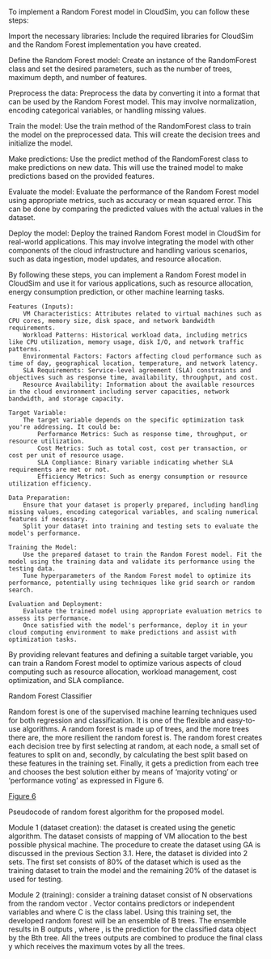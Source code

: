 To implement a Random Forest model in CloudSim, you can follow these steps:
    
Import the necessary libraries: Include the required libraries for CloudSim and the Random Forest implementation you have created.
    
Define the Random Forest model: Create an instance of the RandomForest class and set the desired parameters, such as the number of trees, maximum depth, and number of features.

Preprocess the data: Preprocess the data by converting it into a format that can be used by the Random Forest model. This may involve normalization, encoding categorical variables, or handling missing values.
    
Train the model: Use the train method of the RandomForest class to train the model on the preprocessed data. This will create the decision trees and initialize the model.
    
Make predictions: Use the predict method of the RandomForest class to make predictions on new data. This will use the trained model to make predictions based on the provided features.

Evaluate the model: Evaluate the performance of the Random Forest model using appropriate metrics, such as accuracy or mean squared error. This can be done by comparing the predicted values with the actual values in the dataset.
    
Deploy the model: Deploy the trained Random Forest model in CloudSim for real-world applications. This may involve integrating the model with other components of the cloud infrastructure and handling various scenarios, such as data ingestion, model updates, and resource allocation.

By following these steps, you can implement a Random Forest model in CloudSim and use it for various applications, such as resource allocation, energy consumption prediction, or other machine learning tasks.
    
    Features (Inputs):
        VM Characteristics: Attributes related to virtual machines such as CPU cores, memory size, disk space, and network bandwidth requirements.
        Workload Patterns: Historical workload data, including metrics like CPU utilization, memory usage, disk I/O, and network traffic patterns.
        Environmental Factors: Factors affecting cloud performance such as time of day, geographical location, temperature, and network latency.
        SLA Requirements: Service-level agreement (SLA) constraints and objectives such as response time, availability, throughput, and cost.
        Resource Availability: Information about the available resources in the cloud environment including server capacities, network bandwidth, and storage capacity.

    Target Variable:
        The target variable depends on the specific optimization task you're addressing. It could be:
            Performance Metrics: Such as response time, throughput, or resource utilization.
            Cost Metrics: Such as total cost, cost per transaction, or cost per unit of resource usage.
            SLA Compliance: Binary variable indicating whether SLA requirements are met or not.
            Efficiency Metrics: Such as energy consumption or resource utilization efficiency.

    Data Preparation:
        Ensure that your dataset is properly prepared, including handling missing values, encoding categorical variables, and scaling numerical features if necessary.
        Split your dataset into training and testing sets to evaluate the model's performance.

    Training the Model:
        Use the prepared dataset to train the Random Forest model. Fit the model using the training data and validate its performance using the testing data.
        Tune hyperparameters of the Random Forest model to optimize its performance, potentially using techniques like grid search or random search.

    Evaluation and Deployment:
        Evaluate the trained model using appropriate evaluation metrics to assess its performance.
        Once satisfied with the model's performance, deploy it in your cloud computing environment to make predictions and assist with optimization tasks.

By providing relevant features and defining a suitable target variable, you can train a Random Forest model to optimize various aspects of cloud computing such as resource allocation, workload management, cost optimization, and SLA compliance.

Random Forest Classifier

Random forest is one of the supervised machine learning techniques used for both regression and classification. It is one of the flexible and easy-to-use algorithms. A random forest is made up of trees, and the more trees there are, the more resilient the random forest is. The random forest creates each decision tree by first selecting at random, at each node, a small set of features to split on and, secondly, by calculating the best split based on these features in the training set. Finally, it gets a prediction from each tree and chooses the best solution either by means of ‘majority voting’ or ‘performance voting’ as expressed in Figure 6.

[Figure 6](https://static.hindawi.com/articles/sp/volume-2021/4924708/figures/4924708.fig.006.jpg)
 
Pseudocode of random forest algorithm for the proposed model.

Module 1 (dataset creation): the dataset is created using the genetic algorithm. The dataset consists of mapping of VM allocation to the best possible physical machine. The procedure to create the dataset using GA is discussed in the previous Section 3.1. Here, the dataset is divided into 2 sets. The first set consists of 80% of the dataset which is used as the training dataset to train the model and the remaining 20% of the dataset is used for testing.

Module 2 (training): consider a training dataset
consist of N observations from the random vector . Vector contains predictors or independent variables and where C is the class label. Using this training set, the developed random forest will be an ensemble of B trees. The ensemble results in B outputs , where , is the prediction for the classified data object by the Bth tree. All the trees outputs are combined to produce the final class y which receives the maximum votes by all the trees.
